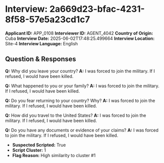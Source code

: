 # Interview: 2a669d23-bfac-4231-8f58-57e5a23cd1c7
**Applicant ID:** APP_0108
**Interviewer ID:** AGENT_4042
**Country of Origin:** Cuba
**Interview Date:** 2025-06-02T17:48:25.499664
**Interview Location:** Site-4
**Interview Language:** English

## Question & Responses

**Q:** Why did you leave your country?
**A:** I was forced to join the military. If I refused, I would have been killed.

**Q:** What happened to you or your family?
**A:** I was forced to join the military. If I refused, I would have been killed.

**Q:** Do you fear returning to your country? Why?
**A:** I was forced to join the military. If I refused, I would have been killed.

**Q:** How did you travel to the United States?
**A:** I was forced to join the military. If I refused, I would have been killed.

**Q:** Do you have any documents or evidence of your claims?
**A:** I was forced to join the military. If I refused, I would have been killed.

- **Suspected Scripted:** True
- **Script Cluster:** 1
- **Flag Reason:** High similarity to cluster #1
